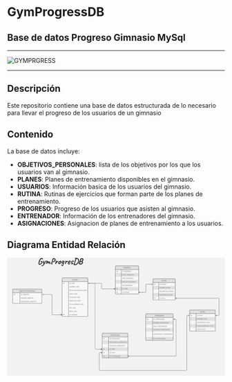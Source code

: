 # GymProgressDB

## Base de datos Progreso Gimnasio MySql

<hr>
    <img src="https://ingeurbanismo.com/wp-content/uploads/2023/09/Gimnasio.png" alt="GYMPRGRESS" width="250px">
<hr>

## Descripción

Este repositorio contiene una base de datos estructurada de lo necesario para llevar el progreso de los usuarios de un gimnasio

## Contenido

La base de datos incluye:

- **OBJETIVOS_PERSONALES**: lista de los objetivos por los que los usuarios van al gimnasio.
- **PLANES**: Planes de entrenamiento disponibles en el gimnasio.
- **USUARIOS**: Información basica de los usuarios del gimnasio.
- **RUTINA**: Rutinas de ejercicios que forman parte de los planes de entrenamiento.
- **PROGRESO**: Progreso de los usuarios que asisten al gimnasio.
- **ENTRENADOR**: Información de los entrenadores del gimnasio.
- **ASIGNACIONES**: Asignacion de planes de entrenamiento a los usuarios.

## Diagrama Entidad Relación

![alt text](/Imagenes/modelorelacional.jpg)
